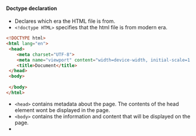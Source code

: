 #### Doctype declaration
- Declares which era the HTML file is from.
- `<!doctype HTML>` specifies that the html file is from modern era.
```html
<!DOCTYPE html>
<html lang="en">
 <head>
    <meta charset="UTF-8">
    <meta name="viewport" content="width=device-width, initial-scale=1.0">
    <title>Document</title>
 </head>
 <body>
 
 </body>
</html>
```
- `<head>` contains metadata about the page. The contents of the head element wont be displayed in the page.
- `<body>` contains the information and content that will be displayed on the page.
- 